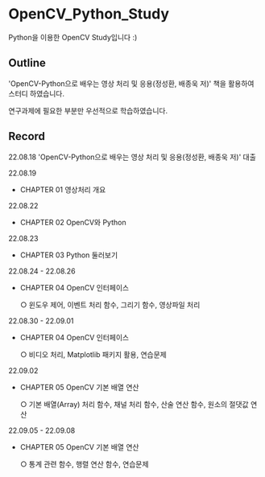 # OpenCV_Python_Study


Python을 이용한 OpenCV Study입니다 :)

Outline
---

'OpenCV-Python으로 배우는 영상 처리 및 응용(정성환, 배종욱 저)' 책을 활용하여 스터디 하였습니다.

연구과제에 필요한 부분만 우선적으로 학습하였습니다. 

Record
---



22.08.18
'OpenCV-Python으로 배우는 영상 처리 및 응용(정성환, 배종욱 저)' 대출


22.08.19
- CHAPTER 01 영상처리 개요


22.08.22
- CHAPTER 02 OpenCV와 Python


22.08.23
- CHAPTER 03 Python 둘러보기


22.08.24 - 22.08.26
- CHAPTER 04 OpenCV 인터페이스

  ○ 윈도우 제어, 이벤트 처리 함수, 그리기 함수, 영상파일 처리
  

22.08.30 - 22.09.01
- CHAPTER 04 OpenCV 인터페이스

  ○ 비디오 처리, Matplotlib 패키지 활용, 연습문제
  
  
22.09.02
- CHAPTER 05 OpenCV 기본 배열 연산
  
  ○ 기본 배열(Array) 처리 함수, 채널 처리 함수, 산술 연산 함수, 원소의 절댓값 연산
 
 
22.09.05 - 22.09.08
- CHAPTER 05 OpenCV 기본 배열 연산
  
  ○ 통계 관련 함수, 행렬 연산 함수, 연습문제
  
  




